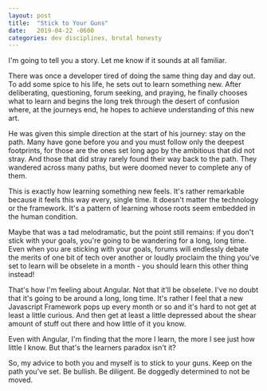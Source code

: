 ```yaml
---
layout: post
title:  "Stick to Your Guns"
date:   2019-04-22 -0600
categories: dev disciplines, brutal honesty
---
```


I'm going to tell you a story. Let me know if it sounds at all familiar.

There was once a developer tired of doing the same thing day and day out. To add some spice to his life, he sets out to learn something new. After deliberating, questioning, forum seeking, and praying, he finally chooses what to learn and begins the long trek through the desert of confusion where, at the journeys end, he hopes to achieve understanding of this new art.

He was given this simple direction at the start of his journey: stay on the path. Many have gone before you and you must follow only the deepest footprints, for those are the ones set long ago by the ambitious that did not stray. And those that did stray rarely found their way back to the path. They wandered across many paths, but were doomed never to complete any of them.

This is exactly how learning something new feels. It's rather remarkable because it feels this way every, single time. It doesn't matter the technology or the framework. It's a pattern of learning whose roots seem embedded in the human condition. 

Maybe that was a tad melodramatic, but the point still remains: if you don't stick with your goals, you're going to be wandering for a long, long time. Even when you are sticking with your goals, forums will endlessly debate the merits of one bit of tech over another or loudly proclaim the thing you've set to learn will be obselete in a month - you should learn this other thing instead!

That's how I'm feeling about Angular. Not that it'll be obselete. I've no doubt that it's going to be around a long, long time. It's rather I feel that a new Javascript Framework pops up every month or so and it's hard to not get at least a little curious. And then get at least a little depressed about the shear amount of stuff out there and how little of it you know. 

Even with Angular, I'm finding that the more I learn, the more I see just how little I know. But that's the learners paradox isn't it?

So, my advice to both you and myself is to stick to your guns. Keep on the path you've set. Be bullish. Be diligent. Be doggedly determined to not be moved. 

